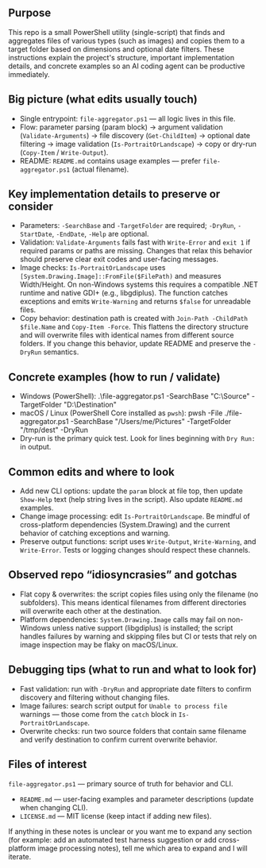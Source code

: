 ## Purpose

This repo is a small PowerShell utility (single-script) that finds and aggregates files of various types (such as images) and copies them to a target folder based on dimensions and optional date filters. These instructions explain the project's structure, important implementation details, and concrete examples so an AI coding agent can be productive immediately.

## Big picture (what edits usually touch)
- Single entrypoint: `file-aggregator.ps1` — all logic lives in this file.
- Flow: parameter parsing (param block) → argument validation (`Validate-Arguments`) → file discovery (`Get-ChildItem`) → optional date filtering → image validation (`Is-PortraitOrLandscape`) → copy or dry-run (`Copy-Item` / `Write-Output`).
- README: `README.md` contains usage examples — prefer `file-aggregator.ps1` (actual filename).

## Key implementation details to preserve or consider
- Parameters: `-SearchBase` and `-TargetFolder` are required; `-DryRun`, `-StartDate`, `-EndDate`, `-Help` are optional.
- Validation: `Validate-Arguments` fails fast with `Write-Error` and `exit 1` if required params or paths are missing. Changes that relax this behavior should preserve clear exit codes and user-facing messages.
- Image checks: `Is-PortraitOrLandscape` uses `[System.Drawing.Image]::FromFile($FilePath)` and measures Width/Height. On non-Windows systems this requires a compatible .NET runtime and native GDI+ (e.g., libgdiplus). The function catches exceptions and emits `Write-Warning` and returns `$false` for unreadable files.
- Copy behavior: destination path is created with `Join-Path -ChildPath $file.Name` and `Copy-Item -Force`. This flattens the directory structure and will overwrite files with identical names from different source folders. If you change this behavior, update README and preserve the `-DryRun` semantics.

## Concrete examples (how to run / validate)
- Windows (PowerShell):
  .\file-aggregator.ps1 -SearchBase "C:\Source" -TargetFolder "D:\Destination"
- macOS / Linux (PowerShell Core installed as `pwsh`):
  pwsh -File ./file-aggregator.ps1 -SearchBase "/Users/me/Pictures" -TargetFolder "/tmp/dest" -DryRun
- Dry-run is the primary quick test. Look for lines beginning with `Dry Run:` in output.

## Common edits and where to look
- Add new CLI options: update the `param` block at file top, then update `Show-Help` text (help string lives in the script). Also update `README.md` examples.
- Change image processing: edit `Is-PortraitOrLandscape`. Be mindful of cross-platform dependencies (System.Drawing) and the current behavior of catching exceptions and warning.
- Preserve output functions: script uses `Write-Output`, `Write-Warning`, and `Write-Error`. Tests or logging changes should respect these channels.

## Observed repo “idiosyncrasies” and gotchas
- Flat copy & overwrites: the script copies files using only the filename (no subfolders). This means identical filenames from different directories will overwrite each other at the destination.
- Platform dependencies: `System.Drawing.Image` calls may fail on non-Windows unless native support (libgdiplus) is installed; the script handles failures by warning and skipping files but CI or tests that rely on image inspection may be flaky on macOS/Linux.

## Debugging tips (what to run and what to look for)
- Fast validation: run with `-DryRun` and appropriate date filters to confirm discovery and filtering without changing files.
- Image failures: search script output for `Unable to process file` warnings — those come from the `catch` block in `Is-PortraitOrLandscape`.
- Overwrite checks: run two source folders that contain same filename and verify destination to confirm current overwrite behavior.

## Files of interest
`file-aggregator.ps1` — primary source of truth for behavior and CLI.
- `README.md` — user-facing examples and parameter descriptions (update when changing CLI).
- `LICENSE.md` — MIT license (keep intact if adding new files).

If anything in these notes is unclear or you want me to expand any section (for example: add an automated test harness suggestion or add cross-platform image processing notes), tell me which area to expand and I will iterate.
